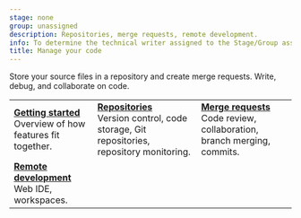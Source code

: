 ```yaml
---
stage: none
group: unassigned
description: Repositories, merge requests, remote development.
info: To determine the technical writer assigned to the Stage/Group associated with this page, see https://handbook.gitlab.com/handbook/product/ux/technical-writing/#assignments
title: Manage your code
---
```


Store your source files in a repository and create merge requests. Write, debug, and collaborate on code.

| | | |
|--|--|--|
| [**Getting started**](../user/get_started/get_started_managing_code.md)<br>Overview of how features fit together. | [**Repositories**](../user/project/repository/index.md)<br>Version control, code storage, Git repositories, repository monitoring. | [**Merge requests**](../user/project/merge_requests/index.md)<br>Code review, collaboration, branch merging, commits. |
| [**Remote development**](../user/project/remote_development/index.md)<br>Web IDE, workspaces. | | |
